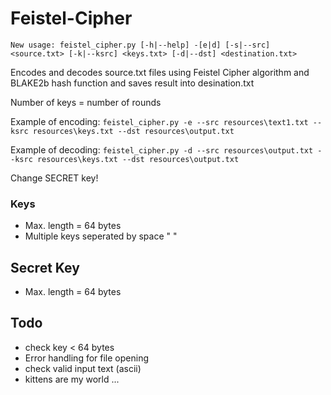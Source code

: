 # Feistel-Cipher

```New usage: feistel_cipher.py [-h|--help] -[e|d] [-s|--src] <source.txt> [-k|--ksrc] <keys.txt> [-d|--dst] <destination.txt>```

Encodes and decodes source.txt files using Feistel Cipher algorithm and 
BLAKE2b hash function and saves result into desination.txt

Number of keys = number of rounds

Example of encoding:
```feistel_cipher.py -e --src resources\text1.txt --ksrc resources\keys.txt --dst resources\output.txt```

Example of decoding:
```feistel_cipher.py -d --src resources\output.txt --ksrc resources\keys.txt --dst resources\output.txt```


Change SECRET key!

### Keys
- Max. length = 64 bytes
- Multiple keys seperated by space " "

## Secret Key
- Max. length = 64 bytes

## Todo
- check key < 64 bytes
- Error handling for file opening
- check valid input text (ascii)
- kittens are my world ...